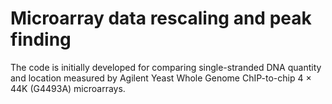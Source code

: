 # Microarray data rescaling and peak finding
The code is initially developed for comparing single-stranded DNA quantity and location measured by Agilent Yeast Whole Genome ChIP-to-chip 4 × 44K (G4493A) microarrays.

 
